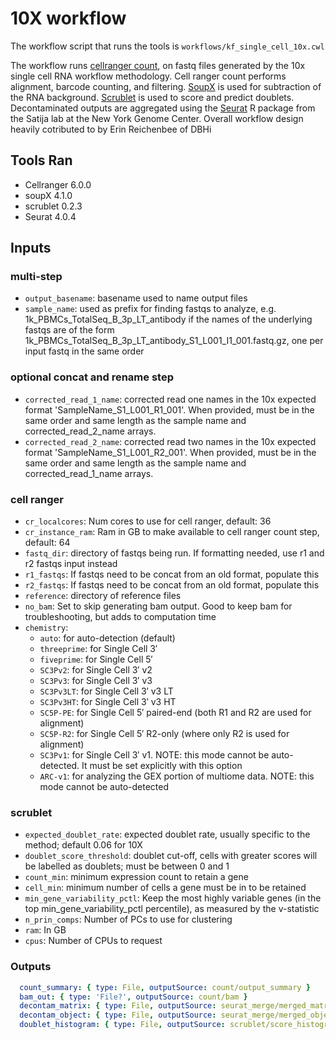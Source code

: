 # 10X workflow

The workflow script that runs the tools is `workflows/kf_single_cell_10x.cwl`

The workflow runs [cellranger count](https://support.10xgenomics.com/single-cell-gene-expression/software/pipelines/6.0/using/count),
on fastq files generated by the 10x single cell RNA workflow methodology.
Cell ranger count performs alignment, barcode counting, and filtering.
[SoupX](https://github.com/constantAmateur/SoupX) is used for subtraction of the RNA background.
[Scrublet](https://github.com/swolock/scrublet) is used to score and predict doublets.
Decontaminated outputs are aggregated using the [Seurat](https://satijalab.org/seurat/) R package from the Satija lab at the New York Genome Center.
Overall workflow design heavily cotributed to by Erin Reichenbee of DBHi

## Tools Ran

- Cellranger 6.0.0
- soupX 4.1.0
- scrublet 0.2.3
- Seurat 4.0.4

## Inputs
### multi-step
 - `output_basename`: basename used to name output files
 - `sample_name`: used as prefix for finding fastqs to analyze, e.g. 1k_PBMCs_TotalSeq_B_3p_LT_antibody if the names of the underlying fastqs are of the form 1k_PBMCs_TotalSeq_B_3p_LT_antibody_S1_L001_I1_001.fastq.gz, one per input fastq in the same order
### optional concat and rename step
 - `corrected_read_1_name`: corrected read one names in the 10x expected format 'SampleName_S1_L001_R1_001'. When provided, must be in the same order and same length as the sample name and corrected_read_2_name arrays.
 - `corrected_read_2_name`: corrected read two names in the 10x expected format 'SampleName_S1_L001_R2_001'. When provided, must be in the same order and same length as the sample name and corrected_read_1_name arrays.
### cell ranger
 - `cr_localcores`: Num cores to use for cell ranger, default: 36 
 - `cr_instance_ram`: Ram in GB to make available to cell ranger count step, default: 64
 - `fastq_dir`: directory of fastqs being run. If formatting needed, use r1 and r2 fastqs input instead
 - `r1_fastqs`: If fastqs need to be concat from an old format, populate this
 - `r2_fastqs`: If fastqs need to be concat from an old format, populate this
 - `reference`: directory of reference files
 - `no_bam`: Set to skip generating bam output. Good to keep bam for troubleshooting, but adds to computation time
 - `chemistry`:
   - `auto`: for auto-detection (default)
   - `threeprime`: for Single Cell 3′
   - `fiveprime`: for Single Cell 5′
   - `SC3Pv2`: for Single Cell 3′ v2
   - `SC3Pv3`: for Single Cell 3′ v3
   - `SC3Pv3LT`: for Single Cell 3′ v3 LT
   - `SC3Pv3HT`: for Single Cell 3′ v3 HT
   - `SC5P-PE`: for Single Cell 5′ paired-end (both R1 and R2 are used for alignment)
   - `SC5P-R2`: for Single Cell 5′ R2-only (where only R2 is used for alignment)
   - `SC3Pv1`: for Single Cell 3′ v1. NOTE: this mode cannot be auto-detected. It must be set explicitly with this option
   - `ARC-v1`: for analyzing the GEX portion of multiome data. NOTE: this mode cannot be auto-detected
### scrublet
 - `expected_doublet_rate`: expected doublet rate, usually specific to the method; default 0.06 for 10X
 - `doublet_score_threshold`: doublet cut-off, cells with greater scores will be labelled as doublets; must be between 0 and 1
 - `count_min`: minimum expression count to retain a gene
 - `cell_min`: minimum number of cells a gene must be in to be retained
 - `min_gene_variability_pctl`: Keep the most highly variable genes (in the top min_gene_variability_pctl percentile), as measured by the v-statistic
 - `n_prin_comps`: Number of PCs to use for clustering
 - `ram`: In GB
 - `cpus`: Number of CPUs to request


### Outputs
```yaml
  count_summary: { type: File, outputSource: count/output_summary }
  bam_out: { type: 'File?', outputSource: count/bam }
  decontam_matrix: { type: File, outputSource: seurat_merge/merged_matrix }
  decontam_object: { type: File, outputSource: seurat_merge/merged_object }
  doublet_histogram: { type: File, outputSource: scrublet/score_histogram }
```